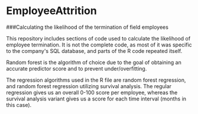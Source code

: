# EmployeeAttrition
###Calculating the likelihood of the termination of field employees 


This repository includes sections of code used to calculate the likelihood of employee termination.  It is not the complete code, as most of it was specific to the company's SQL database, and parts of the R code repeated itself.

Random forest is the algorithm of choice due to the goal of obtaining an accurate predictor score and to prevent under/overfitting.

The regression algorithms used in the R file are random forest regression, and random forest regression utilizing survival analysis.  The regular regression gives us an overall 0-100 score per employee, whereas the survival analysis variant gives us a score for each time interval (months in this case).
